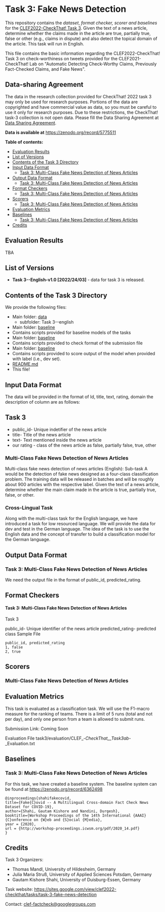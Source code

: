 # Task 3: Fake News Detection

This repository contains the _dataset_, _format checker, scorer and baselines_ for the [CLEF2022-CheckThat! Task 3](https://sites.google.com/view/clef2021-checkthat/tasks/task-3-fake-news-detection).
Given the text of a news article, determine whether the claims made in the article are true, partially true, false or other (e.g., claims in dispute) and also detect the topical domain of the article. This task will run in English.

This file contains the basic information regarding the CLEF2022-CheckThat! Task 3
on check-worthiness on tweets provided for the CLEF2021-CheckThat! Lab
on "Automatic Detecting Check-Worthy Claims, Previously Fact-Checked Claims, and Fake News".

<!-- The current version (?) corresponds to the release of the first batch of the training data set.
The test set is released with the current version. -->


## Data-sharing Agreement

The data in the research collection provided for CheckThat! 2022 task 3 may only be used for research purposes. Portions of the data are copyrighted and have commercial value as data, so you must be careful to use it only for research purposes. Due to these restrictions, the CheckThat! task-3 collection is not open data. Please fill the Data Sharing Agreement at <a href="https://tinyurl.com/4yx2xs5u"> Data Sharing Agreement</a>.

**Data is available at**
 https://zenodo.org/record/5775511


__Table of contents:__
- [Evaluation Results](#evaluation-results)
- [List of Versions](#list-of-versions)
- [Contents of the Task 3 Directory](#contents-of-the-repository)
- [Input Data Format](#input-data-format)
	- [Task 3: Multi-Class Fake News Detection of News Articles](#Subtask-3A-Multi-Class-Fake-News-Detection-of-News-Articles)
- [Output Data Format](#output-data-format)
	- [Task 3: Multi-Class Fake News Detection of News Articles](#Subtask-3A-Multi-Class-Fake-News-Detection-of-News-Articles-1)
- [Format Checkers](#format-checkers)
	- [Task 3: Multi-Class Fake News Detection of News Articles](#Subtask-3A-Multi-Class-Fake-News-Detection-of-News-Articles-2)
- [Scorers](#scorers)
	- [Task 3: Multi-Class Fake News Detection of News Articles](#Subtask-3A-Multi-Class-Fake-News-Detection-of-News-Articles-3)
- [Evaluation Metrics](#evaluation-metrics)
- [Baselines](#baselines)
	- [Task 3: Multi-Class Fake News Detection of News Articles](#Subtask-3A-Multi-Class-Fake-News-Detection-of-News-Articles-4)
- [Credits](#credits)

## Evaluation Results

TBA

## List of Versions

- **Task 3--English-v1.0 [2022/24/03]** - data for task 3 is released.

## Contents of the Task 3 Directory
We provide the following files:

- Main folder: [data](./data)
  - subfolder: Task 3--english
- Main folder: [baseline](./baseline)<br/>
- 	Contains scripts provided for baseline models of the tasks
- Main folder: [baseline](./format_checker)<br/>
- 	Contains scripts provided to check format of the submission file
- Main folder: [baseline](./scorer)<br/>
- 	Contains scripts provided to score output of the model when provided with label (i.e., dev set).
- [README.md](./README.md) <br/>
- 	This file!



## Input Data Format

The data will be provided in the format of Id, title, text, rating, domain the description of column are as follows:

## Task 3
- public_id- Unique indetifier of the news article
- title- Title of the news article
- text- Text mentioned inside the news article
- our rating - class of the news article as false, partially false, true, other

### Multi-Class Fake News Detection of News Articles

Multi-class fake news detection of news articles (English): Sub-task A would be the detection of fake news designed as a four-class classification problem. The training data will be released in batches and will be roughly about 900 articles with the respective label. Given the text of a news article, determine whether the main claim made in the article is true, partially true, false, or other.

### Cross-Lingual Task

Along with the multi-class task for the English language, we have introduced a task for low resourced language. We will provide the data for dev and test in the German language. The idea of the task is to use the English data and the concept of transfer to build a classification model for the German language.

## Output Data Format

### Task 3: Multi-Class Fake News Detection of News Articles

We need the output file in the format of public_id, predicted_rating.


## Format Checkers

#### Task 3: Multi-Class Fake News Detection of News Articles

Task 3

public_id- Unique identifier of the news article
predicted_rating- predicted class
Sample File

```
public_id, predicted_rating
1, false
2, true
```

## Scorers

### Multi-Class Fake News Detection of News Articles

## Evaluation Metrics

This task is evaluated as a classification task. We will use the F1-macro measure for the ranking of teams. There is a limit of 5 runs (total and not per day), and only one person from a team is allowed to submit runs.

Submission Link: Coming Soon

Evaluation File task3/evaluation/CLEF_-_CheckThat__Task3ab_-_Evaluation.txt

## Baselines

### Task 3: Multi-Class Fake News Detection of News Articles

For this task, we have created a baseline system. The baseline system can be found at https://zenodo.org/record/6362498

```
@inproceedings{shahifakecovid,
title={Fake{C}ovid -- A Multilingual Cross-domain Fact Check News Dataset for COVID-19},
author={Shahi, Gautam Kishore and Nandini, Durgesh},
booktitle={Workshop Proceedings of the 14th International {AAAI} {C}onference on {W}eb and {S}ocial {M}edia},
year = {2020},
url = {http://workshop-proceedings.icwsm.org/pdf/2020_14.pdf}
}
```

## Credits

Task 3 Organizers:

- Thomas Mandl, University of Hildesheim, Germany
- Julia Maria Struß, University of Applied Sciences Potsdam, Germany
- Gautam Kishore Shahi, University of Duisburg-Essen, Germany

Task website: https://sites.google.com/view/clef2022-checkthat/tasks/task-3-fake-news-detection

Contact:   clef-factcheck@googlegroups.com
